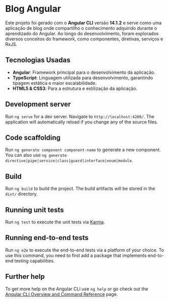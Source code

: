 # Blog Angular

Este projeto foi gerado com o **Angular CLI** versão **14.1.2** e serve como uma aplicação de blog onde compartilho o conhecimento adquirido durante o aprendizado do Angular. Ao longo do desenvolvimento, foram explorados diversos conceitos do framework, como componentes, diretivas, serviços e RxJS.


## Tecnologias Usadas

- **Angular**: Framework principal para o desenvolvimento da aplicação.
- **TypeScript**: Linguagem utilizada para desenvolvimento, garantindo tipagem estática e maior escalabilidade.
- **HTML5 & CSS3**: Para a estrutura e estilização da aplicação.

## Development server

Run `ng serve` for a dev server. Navigate to `http://localhost:4200/`. The application will automatically reload if you change any of the source files.

## Code scaffolding

Run `ng generate component component-name` to generate a new component. You can also use `ng generate directive|pipe|service|class|guard|interface|enum|module`.

## Build

Run `ng build` to build the project. The build artifacts will be stored in the `dist/` directory.

## Running unit tests

Run `ng test` to execute the unit tests via [Karma](https://karma-runner.github.io).

## Running end-to-end tests

Run `ng e2e` to execute the end-to-end tests via a platform of your choice. To use this command, you need to first add a package that implements end-to-end testing capabilities.

## Further help

To get more help on the Angular CLI use `ng help` or go check out the [Angular CLI Overview and Command Reference](https://angular.io/cli) page.
